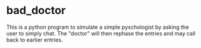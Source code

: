 # bad_doctor

This is a python program to simulate a simple pyschologist by asking the user to simply chat. The "doctor" will then rephase the entries and may call back to earlier entries.
